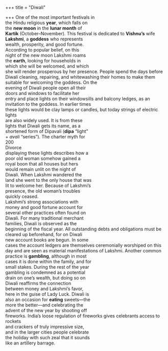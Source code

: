 +++
title = "Diwali"

+++
One of the most important festivals in  
the Hindu religious **year**, which falls on  
the **new moon** in the **lunar month** of  
**Kartik** (October–November). This festival is dedicated to **Vishnu’s** wife  
**Lakshmi**, a **goddess** who represents  
wealth, prosperity, and good fortune.  
According to popular belief, on this  
night of the new moon Lakshmi roams  
the **earth**, looking for households in  
which she will be welcomed, and which  
she will render prosperous by her presence. People spend the days before  
Diwali cleaning, repairing, and whitewashing their homes to make them suitable for welcoming the goddess. On the  
evening of Diwali people open all their  
doors and windows to facilitate her  
entry and place lights on their windowsills and balcony ledges, as an invitation to the goddess. In earlier times  
these lights would be clay lamps or candles, but today strings of electric lights  
are also widely used. It is from these  
lights that Diwali gets its name, as a  
shortened form of Dipavali (**dipa** “light”  
\+ *avali* “series”). The charter myth for  
200  
Divorce  
displaying these lights describes how a  
poor old woman somehow gained a  
royal boon that all houses but hers  
would remain unlit on the night of  
Diwali. When Lakshmi wandered the  
land she went to the only house that was  
lit to welcome her. Because of Lakshmi’s  
presence, the old woman’s troubles  
quickly ceased.  
Lakshmi’s strong associations with  
money and good fortune account for  
several other practices often found on  
Diwali. For many traditional merchant  
families, Diwali is observed as the  
beginning of the fiscal year. All outstanding debts and obligations must be  
cleared up beforehand, for on Diwali  
new account books are begun. In some  
cases the account ledgers are themselves ceremonially worshiped on this  
day and are seen as material manifestations of Lakshmi. Another common  
practice is **gambling**, although in most  
cases it is done within the family, and for  
small stakes. During the rest of the year  
gambling is condemned as a potential  
drain on one’s wealth, but doing so on  
Diwali reaffirms the connection  
between money and Lakshmi’s favor,  
here in the guise of Lady Luck. Diwali is  
also an occasion for **eating** sweets—the  
more the better—and celebrating the  
advent of the new year by shooting off  
fireworks. India’s loose regulation of fireworks gives celebrants access to rockets  
and crackers of truly impressive size,  
and in the larger cities people celebrate  
the holiday with such zeal that it sounds  
like an artillery barrage.